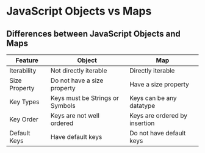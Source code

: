 # JavaScript Objects vs Maps

## Differences between JavaScript Objects and Maps

| Feature               | Object                          | Map                              |
|-----------------------|---------------------------------|----------------------------------|
| Iterability           | Not directly iterable           | Directly iterable                |
| Size Property         | Do not have a size property     | Have a size property             |
| Key Types             | Keys must be Strings or Symbols | Keys can be any datatype         |
| Key Order             | Keys are not well ordered       | Keys are ordered by insertion    |
| Default Keys          | Have default keys               | Do not have default keys         |